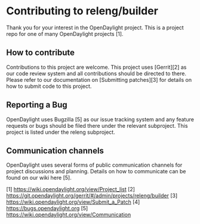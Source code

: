 # Contributing to releng/builder

Thank you for your interest in the OpenDaylight project. This is a project repo
for one of many OpenDaylight projects [1].

## How to contribute

Contributions to this project are welcome. This project uses [Gerrit][2] as our
code review system and all contributions should be directed to there. Please
refer to our documentation on [Submitting patches][3] for details on how to
submit code to this project.

## Reporting a Bug

OpenDaylight uses Bugzilla [5] as our issue tracking system and any feature
requests or bugs should be filed there under the relevant subproject. This
project is listed under the releng subproject.

## Communication channels

OpenDaylight uses several forms of public communication channels for project
discussions and planning. Details on how to communicate can be found on our
wiki here [5].

[1] <https://wiki.opendaylight.org/view/Project_list>
[2] <https://git.opendaylight.org/gerrit/#/admin/projects/releng/builder>
[3] <https://wiki.opendaylight.org/view/Submit_a_Patch>
[4] <https://bugs.opendaylight.org>
[5] <https://wiki.opendaylight.org/view/Communication>
